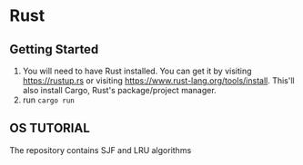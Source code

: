 # Rust 


## Getting Started

1. You will need to have Rust installed. You can get it by visiting https://rustup.rs or visiting https://www.rust-lang.org/tools/install. This'll also install Cargo, Rust's package/project manager.
2. run `cargo run`


## OS TUTORIAL
The repository contains SJF and LRU algorithms
